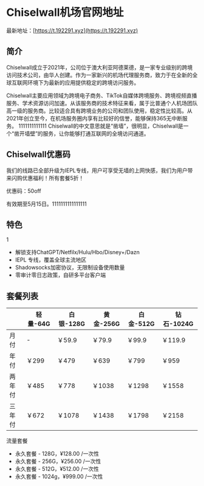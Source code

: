 # Chiselwall机场官网地址

最新地址：[https://t.192291.xyz](https://t.192291.xyz)

## 简介

Chiselwall成立于2021年，公司位于澳大利亚阿德莱德，是一家专业级别的跨境访问技术公司，由华人创建。作为一家新兴的机场代理服务商，致力于在全新的全球互联网环境下为最新的应用提供稳定的跨境访问服务。

Chiselwall主要应用领域为跨境电子商务、TikTok自媒体跨境服务、跨境视频直播服务、学术资源访问加速。从该服务商的技术特征来看，属于比普通个人机场团队高一级的服务商。比较适合具有跨境业务的公司和团队使用，稳定性比较高。从2021年创立至今，在机场服务圈内享有比较好的信誉，能够保持365无中断服务。
1111111111111
Chiselwall的中文意思就是“凿墙”，很明显，Chiselwall是一个“凿开墙壁”的服务，让你能够打通互联网的全境访问通道。

## Chiselwall优惠码

我们的线路已全部升级为IEPL专线，用户可享受无墙的上网快感，我们为用户带来闪购优惠福利！所有套餐5折！

优惠码：50off

有效期至5月15日。1111111111111111

## 特色
1
* 解锁支持ChatGPT/Netfilx/Hulu/Hbo/Disney+/Dazn
* IEPL 专线，覆盖全球主流地区
* Shadowsocks加密协议，无限制设备使用数量
* 零审计零日志政策，自研多平台客户端

## 套餐列表

||轻量-64G|白银-128G|黄金-256G|白金-512G|钻石-1024G|
|----|----|----|----|----|----|
|月付|-|￥59.9|￥79.9|￥99.9|￥119.9|
|年付|￥299|￥479|￥639|￥799|￥959|
|两年付|￥485|￥778|￥1038|￥1298|￥1558|
|三年付|￥672|￥1078|￥1438|￥1798|￥2158|

流量套餐

* 永久套餐 - 128G，¥128.00 /一次性
* 永久套餐 - 256G，¥256.00 /一次性
* 永久套餐 - 512G，¥512.00 /一次性
* 永久套餐 - 1024g，¥999.00 /一次性
